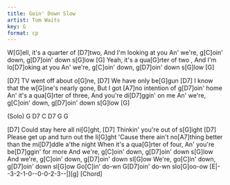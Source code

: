 ```yaml
---
title: Goin' Down Slow
artist: Tom Waits
key: G
format: cp
---
```


W[G]ell, it's a quarter of [D7]two, And I'm looking at you
An' we're, g[C]oin' down, g[D7]oin' down s[G]low [G]
Yeah, it's a qua[G]rter of two , And I'm lo[D7]oking at you
An' we're, g[C]oin' down, g[D7]oin' down s[G]low [G]

[D7] TV went off about o[G]ne, [D7] We have only be[G]gun
[D7] I know that the w[G]ine's nearly gone, But I got [A7]no intention of
g[D7]oin' home
An' it's a qua[G]rter of three, And you're di[D7]ggin' on me
An' we're, g[C]oin' down, g[D7]oin' down s[G]low [G]

(Solo) G D7 C D7 G G

[D7] Could stay here all ni[G]ght, [D7] Thinkin' you're out of s[G]ight
[D7] Please get up and turn out the li[G]ght
'Cause there ain't no[A7]thing better than the mi[D7]ddle a'the night
When it's a qua[G]rter of four, An' you're be[D7]ggin' for more
And we're, g[C]oin' down, g[D7]oin' down s[G]low
And we're, g[C]oin' down, g[D7]oin' down sl[G]ow
We're, go[C]in' down, g[D7]oin' down sl[G]ow
Go[C]in' do-wn G[D7]oin' do-wn slo[G]oo-ow [E|--3-2-1-0--0-0-2-3--|][g]
[Chord]
